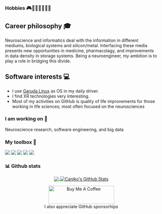 ### Hobbies 🎮🏋️‍♂️🏄‍♂️🏃‍♂️

## Career philosophy 🎓
Neuroscience and informatics deal with the information in different mediums, biological systems and silicon/metal. Interfacing these media presents new opportunities in medicine, pharmacolagy, and improvements in data density in storage systems. Being a neuroengineer, my ambition is to play a role in bridging this divide.

## Software interests 💻
- I use [Garuda Linux](https://garudalinux.org/) as OS in my daily driver.
- I find XR technologies very interesting.
- Most of my activities on GitHub is quality of life improvements for those working in life sciences; most often focused on the neurosciences

### I am working on 🔭
Neuroscience research, software engineering, and big data

### My toolbox 🧰
![](https://img.shields.io/badge/OS-Linux-informational?style=flat&logo=linux&logoColor=white&color=2bbc8a)
![](https://img.shields.io/badge/Code-Python-informational?style=flat&logo=python&logoColor=white&color=2bbc8a)
![](https://img.shields.io/badge/Shell-Bash-informational?style=flat&logo=gnu-bash&logoColor=white&color=2bbc8a)
![](https://img.shields.io/badge/Shell-Fish-informational?style=flat&logo=gnu-bash&logoColor=white&color=2bbc8a)
![](https://img.shields.io/badge/Tools-Docker-informational?style=flat&logo=docker&logoColor=white&color=2bbc8a)

### 📊 Github stats
<p align="center">
<a href="https://github.com/caniko/caniko">
  <img align="center" src="https://github-readme-stats.vercel.app/api/top-langs/?username=caniko&hide=html,css,tex&title_color=ffffff&text_color=c9cacc&icon_color=2bbc8a&bg_color=1d1f21&langs_count=3" />
</a>
<a href="https://github.com/caniko/caniko">
  <img align="center" src="https://github-readme-stats.vercel.app/api?username=caniko&show_icons=true&line_height=27&count_private=true&title_color=ffffff&text_color=c9cacc&icon_color=2bbc8a&bg_color=1d1f21" alt="Caniko's GitHub Stats" />
</a>



<p align="center">
  <a href="https://www.buymeacoffee.com/caniko" target="_blank"><img src="https://cdn.buymeacoffee.com/buttons/v2/arial-green.png" alt="Buy Me A Coffee" style="height: 60px !important;width: 217px !important;" ></a>
  <br>
  I also appreciate GitHub sponsorhips
</p>
